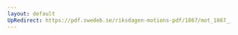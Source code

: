 ```yaml
---
layout: default
UpRedirect: https://pdf.swedeb.se/riksdagen-motions-pdf/1867/mot_1867__ak__00063.pdf
---
```

